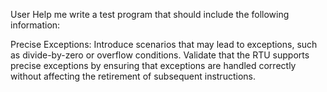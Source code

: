 User
Help me write a test program that should include the following information:

Precise Exceptions:
Introduce scenarios that may lead to exceptions, such as divide-by-zero or overflow conditions.
Validate that the RTU supports precise exceptions by ensuring that exceptions are handled correctly without affecting the retirement of subsequent instructions.

